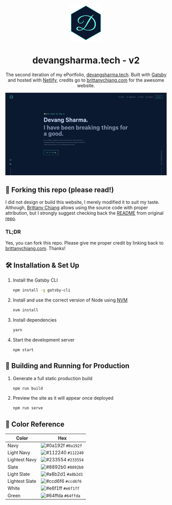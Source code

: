 <div align="center">
  <img alt="Logo" src="https://raw.githubusercontent.com/devangshrma/devangshrma.github.io/source/src/images/logo.png" width="100" />
</div>
<h1 align="center">
  devangsharma.tech - v2
</h1>
<p align="center">
  The second iteration of my ePortfolio, <a href="https://devangsharma.tech" target="_blank">devangsharma.tech</a>.
Built with <a href="https://www.gatsbyjs.org/" target="_blank">Gatsby</a> and hosted with <a href="https://www.netlify.com/" target="_blank">Netlify</a>, credits go to <a href="https://brittanychiang.com" target="_blank">brittanychiang.com</a> for the awesome website.
</p>
</p>

![demo](https://raw.githubusercontent.com/devangshrma/devangshrma.github.io/source/static/og.png)

## 🚨 Forking this repo (please read!)

I did not design or build this website, I merely modified it to suit my taste. Although, <a href="https://brittanychiang.com" target="_blank">Brittany Chiang</a> allows using the source code with proper attribution, but I strongly suggest checking back the <a href="https://github.com/bchiang7/v4" target="_blank">README</a> from original <a href="https://github.com/bchiang7/v4" target="_blank">repo</a>.

### TL;DR

Yes, you can fork this repo. Please give me proper credit by linking back to [brittanychiang.com](https://brittanychiang.com). Thanks!

## 🛠 Installation & Set Up

1. Install the Gatsby CLI

   ```sh
   npm install -g gatsby-cli
   ```

2. Install and use the correct version of Node using [NVM](https://github.com/nvm-sh/nvm)

   ```sh
   nvm install
   ```

3. Install dependencies

   ```sh
   yarn
   ```

4. Start the development server

   ```sh
   npm start
   ```

## 🚀 Building and Running for Production

1. Generate a full static production build

   ```sh
   npm run build
   ```

1. Preview the site as it will appear once deployed

   ```sh
   npm run serve
   ```

## 🎨 Color Reference

| Color          | Hex                                                                |
| -------------- | ------------------------------------------------------------------ |
| Navy           | ![#0a192f](https://via.placeholder.com/10/0a192f?text=+) `#0a192f` |
| Light Navy     | ![#112240](https://via.placeholder.com/10/0a192f?text=+) `#112240` |
| Lightest Navy  | ![#233554](https://via.placeholder.com/10/303C55?text=+) `#233554` |
| Slate          | ![#8892b0](https://via.placeholder.com/10/8892b0?text=+) `#8892b0` |
| Light Slate    | ![#a8b2d1](https://via.placeholder.com/10/a8b2d1?text=+) `#a8b2d1` |
| Lightest Slate | ![#ccd6f6](https://via.placeholder.com/10/ccd6f6?text=+) `#ccd6f6` |
| White          | ![#e6f1ff](https://via.placeholder.com/10/e6f1ff?text=+) `#e6f1ff` |
| Green          | ![#64ffda](https://via.placeholder.com/10/64ffda?text=+) `#64ffda` |
